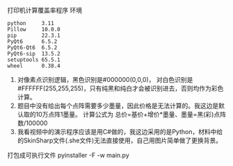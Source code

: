 打印机计算覆盖率程序
环境
```text
python     3.11
Pillow     10.0.0
pip        22.3.1
PyQt6      6.5.2
PyQt6-Qt6  6.5.2
PyQt6-sip  13.5.2
setuptools 65.5.1
wheel      0.38.4
```
1. 对像素点识别逻辑，黑色识别是#000000(0,0,0)， 对白色识别是#FFFFFF(255,255,255)，只有纯黑和纯白才会被识别进去，否则均作为彩色计算。
2. 题目中没有给出每个点阵需要多少墨量，因此价格是无法计算的。我这边是默认取的10万点阵1墨量。
计算公式为 总价=基价+增价*墨量、墨量=黑(彩)点阵数/100000
3. 我看视频中的演示程序应该是用C#做的，我这边采用的是Python，材料中给的SkinSharp文件(.she文件)无法直接使用，自己用图片简单做了更换背景。

打包成可执行文件
pyinstaller -F -w main.py